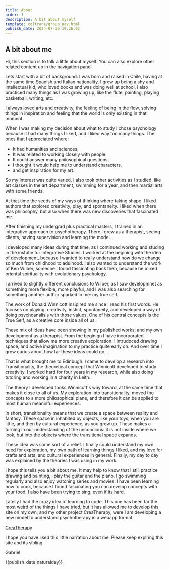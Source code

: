 ```yaml
---
title: About
order: 1
description: A bit about myself
template: coltrane/group_nav.html
publish_date: 2024-07-30 19:26:02
---
```


## A bit about me
Hi, this section is to talk a little about myself. You can also explore other related content up in the navigation panel. 

Lets start with a bit of background. I was born and raised in Chile, having at the same time Spanish and Italian nationality. I grew up being  a shy and intellectual kid, who loved books and was doing well at school. I also practiced many things as I was growing up, like the flute, painting, playing basketball, writing, etc. 

I always loved arts and creativity, the feeling of being in the flow, solving things in inspiration and feeling that the world is only existing in that moment.

When I was making my decision about what to study I chose psychology because it had many things I liked, and I liked way too many things. The ones that I appreciated where:
- It had humanities and sciences,
- It was related to working closely with people
- It could answer many philosophical questions,
- I thought it would help me to understand characters,
- and get inspiration for my art. 
  
So my interest was quite varied. I also took other activities as I studied, like art classes in the art department, swimming for a year, and then martial arts with some friends. 

At that time the seeds of my ways of thinking where taking shape. I liked authors that explored creativity, play, and spontaneity. I liked when there was philosophy, but also when there was new discoveries that fascinated me.

After finishing my undergrad plus practical masters, I trained in an integrative approach to psychotherapy. There I grew as a therapist, seeing clients, having supervision and learning the model. 

I developed many ideas during that time, as I continued working and studing in the instutie for Integrative Studies. I worked at the begining with the idea of development, because I wanted to really understand how do we change so much from childhood to adulhood. I also wanted to understand the work of Ken Wilber, someone I found fascinating back then, because he mixed oriental spirituality with evolutionary psychology. 

I arrived to slightly different conclusions to Wilber, as I saw developmnet as something more flexible, more playful, and I was also searching for something another author sparked in me: my true self. 

The work of Donald Winnicott insipired me since I read his first words. He focuses on playing, creativity, instict, spontaneity, and developed a way of doing psychoanalisis with those values. One of his central concepts is the True Self, as a creative core inside all of us.

These mix of ideas have been showing in my published works, and my own development as a therapist. From the beginign I have incorporated techniques that allow me more creative exploration. I intrudoced drawing space, and active imagination to my practice quite early on. And over time I grew curius about how far these ideas could go. 

That is what brought me to Edinbugh. I came to develop a research into Transitionality, the theoretical concept that Winnicott developed to study creativity. I worked hard for four years in my research, while also doing tutoring and working in a charity in Leith. 

The theory I developed tooks Winnicott's way foward, at the same time that makes it close to all of us. My exploration into transitionality, moved the concepts to a more philosophical plane, and therefore it can be applied to most human meaninful experiences.

In short, transitionality means that we create a space between reality and fantasy. These space in inhabited by objects, like your toys, when you are little, and then by cultural experience, as you grow up. These makes a turning in our understanding of the unconcious: it is not inside where we look, but into the objects where the transitional space expands.

These idea was some sort of a relief. I finally could understand my own need for exploration, my own path of learning things I liked, and my love for crafts and arts, and cultural experiences in general. Finally, my day to day was explained by the theories I was using in my work.

I hope this tells you a bit about me. It may help to know that I still practice drawing and painting, i play the guitar and the piano. I go swimming regularly and also enjoy watching series and movies. I have been learning how to cook, because I found fascinating you can develop concepts with your food. I also have been trying to sing, even if its hard. 

Latelly I had the crazy idea of learning to code. This one has been far the most weird of the things I have tried, but it has allowed me to develop this site on my own, and my other project CreaTherapy, were I am developing a new model to understand psychotherapy in a webapp format. 

[CreaTherapy]('crea-therapy.com')

I hope you have liked this little narration about me. Please keep explring this site and its sibling. 

Gabriel

{{publish_date|naturalday}}
